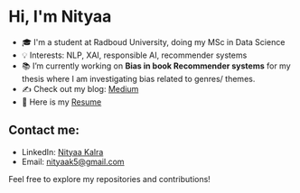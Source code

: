 


# Hi, I'm Nityaa

- 🎓 I'm a student at Radboud University, doing my MSc in Data Science
- 💡 Interests: NLP, XAI, responsible AI, recommender systems
- 📚 I’m currently working on **Bias in book Recommender systems** for my thesis where I am investigating bias related to genres/ themes.
- ✍️ Check out my blog: [Medium](https://medium.com/@nityaakalra5)
- 📄 Here is my [Resume](https://drive.google.com/file/d/1yXs87eDDNLMNkHXJW8_ZyPKoH9q5GTWS/view?usp=sharing)


## Contact me:
- LinkedIn: [Nityaa Kalra](www.linkedin.com/in/nityaakalra)
- Email: [nityaak5@gmail.com](nityaak5@gmail.com)

Feel free to explore my repositories and contributions!

